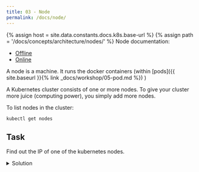 ```yaml
---
title: 03 - Node
permalink: /docs/node/
---
```

{% assign host = site.data.constants.docs.k8s.base-url %}
{% assign path = '/docs/concepts/architecture/nodes/' %}
Node documentation:
* [Offline]({{host.offline}}{{path}})
* [Online]({{host.online}}{{path}})


A node is a machine. It runs the docker containers (within
[pods]({{ site.baseurl }}{% link _docs/workshop/05-pod.md %})
)

A Kubernetes cluster consists of one or more nodes. To give your cluster more juice (computing power), you simply add
more nodes.

To list nodes in the cluster:

`kubectl get nodes`

## Task

Find out the IP of one of the kubernetes nodes.

<details>
 <summary>Solution</summary>
 <div markdown="1">

### Solution 1: kubectl get node

OK, let's find some nodes:

`kubectl get nodes`

Then lets find the IP of one of the nodes

`kubectl get node gke-cluster-1-default-pool-eb6174f5-0xkb -o yaml`

Among the output, I see:
```
  addresses:
  - address: 35.234.105.108
```

So, that's the IP.

### Solution 2: kubectl describe node

`kubectl describe node gke-cluster-1-default-pool-eb6174f5-0xkb`

Among the output, I see:
```
Addresses:
  InternalIP:	10.156.0.5
  ExternalIP:	35.234.105.108
```

So, that's the IP addresses.

`kubectl describe` can provide info about a node (or any resource, like `kubectl get pod my-pod`).
`kubectl describe` usually gathers information from more sources (like "events") than just the YAML
description.

 </div>
</details>
